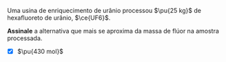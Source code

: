 Uma usina de enriquecimento de urânio processou $\pu{25 kg}$ de hexafluoreto de urânio, $\ce{UF6}$.

**Assinale** a alternativa que mais se aproxima da massa de flúor na amostra processada.

- [x] $\pu{430 mol}$
